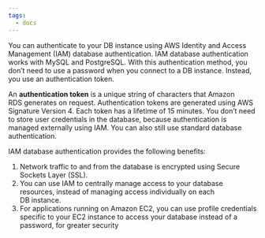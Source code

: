 ```yaml
---
tags:
  - docs
---
```

You can authenticate to your DB instance using AWS Identity and Access Management (IAM) database authentication. IAM database authentication works with MySQL and PostgreSQL. With this authentication method, you don’t need to use a password when you connect to a DB instance. Instead, you use an authentication token.

An **authentication token** is a unique string of characters that Amazon RDS generates on request. Authentication tokens are generated using AWS Signature Version 4. Each token has a lifetime of 15 minutes. You don’t need to store user credentials in the database, because authentication is managed externally using IAM. You can also still use standard database authentication.

IAM database authentication provides the following benefits:

1.  Network traffic to and from the database is encrypted using Secure Sockets Layer (SSL).
2.  You can use IAM to centrally manage access to your database resources, instead of managing access individually on each DB instance.
3.  For applications running on Amazon EC2, you can use profile credentials specific to your EC2 instance to access your database instead of a password, for greater security